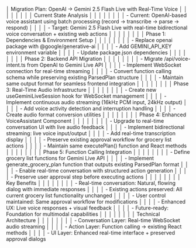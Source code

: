  │ Migration Plan: OpenAI → Gemini 2.5 Flash Live with Real-Time Voice                                                                                                                                                      │ │
│ │                                                                                                                                                                                                                          │ │
│ │ Current State Analysis                                                                                                                                                                                                   │ │
│ │                                                                                                                                                                                                                          │ │
│ │ - Current: OpenAI-based voice assistant using batch processing (record → transcribe → parse → respond)                                                                                                                   │ │
│ │ - Target: Gemini 2.5 Flash Live with real-time bidirectional voice conversation + existing web actions                                                                                                                   │ │
│ │                                                                                                                                                                                                                          │ │
│ │ Phase 1: Dependencies & Environment Setup                                                                                                                                                                                │ │
│ │                                                                                                                                                                                                                          │ │
│ │ - Replace openai package with @google/generative-ai                                                                                                                                                                      │ │
│ │ - Add GEMINI_API_KEY environment variable                                                                                                                                                                                │ │
│ │ - Update package.json dependencies                                                                                                                                                                                       │ │
│ │                                                                                                                                                                                                                          │ │
│ │ Phase 2: Backend API Migration                                                                                                                                                                                           │ │
│ │                                                                                                                                                                                                                          │ │
│ │ - Migrate /api/voice-intent.ts from OpenAI to Gemini Live API                                                                                                                                                            │ │
│ │ - Implement WebSocket connection for real-time streaming                                                                                                                                                                 │ │
│ │ - Convert function calling schema while preserving existing ParsedPlan structure                                                                                                                                         │ │
│ │ - Maintain same output format for seamless frontend integration                                                                                                                                                          │ │
│ │                                                                                                                                                                                                                          │ │
│ │ Phase 3: Real-Time Audio Infrastructure                                                                                                                                                                                  │ │
│ │                                                                                                                                                                                                                          │ │
│ │ - Create new useGeminiLiveSession hook for WebSocket management                                                                                                                                                          │ │
│ │ - Implement continuous audio streaming (16kHz PCM input, 24kHz output)                                                                                                                                                   │ │
│ │ - Add voice activity detection and interruption handling                                                                                                                                                                 │ │
│ │ - Create audio format conversion utilities                                                                                                                                                                               │ │
│ │                                                                                                                                                                                                                          │ │
│ │ Phase 4: Enhanced VoiceAssistant Component                                                                                                                                                                               │ │
│ │                                                                                                                                                                                                                          │ │
│ │ - Upgrade to real-time conversation UI with live audio feedback                                                                                                                                                          │ │
│ │ - Implement bidirectional streaming: live voice input/output                                                                                                                                                             │ │
│ │ - Add real-time transcription display                                                                                                                                                                                    │ │
│ │ - Preserve existing approval workflow for grocery list actions                                                                                                                                                           │ │
│ │ - Maintain same executePlan() function and React methods                                                                                                                                                                 │ │
│ │                                                                                                                                                                                                                          │ │
│ │ Phase 5: Function Calling Integration                                                                                                                                                                                    │ │
│ │                                                                                                                                                                                                                          │ │
│ │ - Define grocery list functions for Gemini Live API                                                                                                                                                                      │ │
│ │ - Implement generate_grocery_plan function that outputs existing ParsedPlan format                                                                                                                                       │ │
│ │ - Enable real-time conversation with structured action generation                                                                                                                                                        │ │
│ │ - Preserve user approval step before executing actions                                                                                                                                                                   │ │
│ │                                                                                                                                                                                                                          │ │
│ │ Key Benefits                                                                                                                                                                                                             │ │
│ │                                                                                                                                                                                                                          │ │
│ │ - Real-time conversation: Natural, flowing dialog with immediate responses                                                                                                                                               │ │
│ │ - Existing actions preserved: All current grocery list functionality unchanged                                                                                                                                           │ │
│ │ - User control maintained: Same approval workflow for modifications                                                                                                                                                      │ │
│ │ - Enhanced UX: Live voice responses + visual feedback                                                                                                                                                                    │ │
│ │ - Future-ready: Foundation for multimodal capabilities                                                                                                                                                                   │ │
│ │                                                                                                                                                                                                                          │ │
│ │ Technical Architecture                                                                                                                                                                                                   │ │
│ │                                                                                                                                                                                                                          │ │
│ │ - Conversation Layer: Real-time WebSocket audio streaming                                                                                                                                                                │ │
│ │ - Action Layer: Function calling → existing React methods                                                                                                                                                                │ │
│ │ - UI Layer: Enhanced real-time interface + preserved approval dialogs        